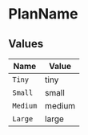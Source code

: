 # PlanName


## Values

| Name     | Value    |
| -------- | -------- |
| `Tiny`   | tiny     |
| `Small`  | small    |
| `Medium` | medium   |
| `Large`  | large    |